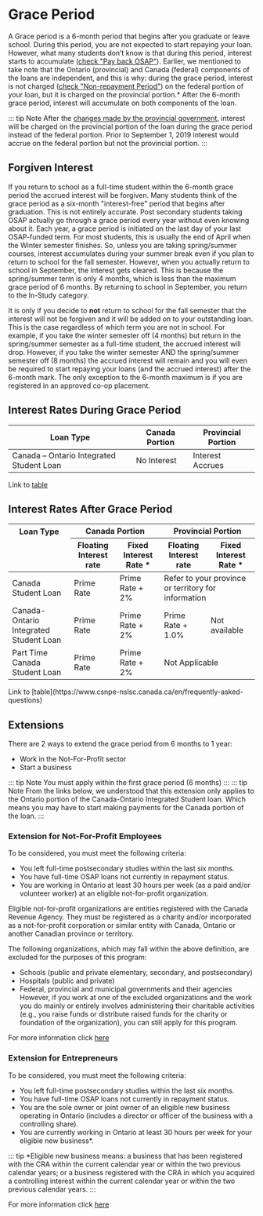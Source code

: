# Grace Period

A Grace period is a 6-month period that begins after you graduate or leave school. During this period, you are not expected to start repaying your loan. However, what many students don’t know is that during this period, interest starts to accumulate ([check "Pay back OSAP"](https://www.ontario.ca/page/pay-back-osap)). Earlier, we mentioned to take note that the Ontario (provincial) and Canada (federal) components of the loans are independent, and this is why: during the grace period, interest is not charged ([check "Non-repayment Period"](https://www.csnpe-nslsc.canada.ca/en/stages-of-a-loan)) on the federal portion of your loan, but it is charged on the provincial portion.* After the 6-month grace period, interest will accumulate on both components of the loan.

::: tip Note
After the [changes made by the provincial government](https://news.ontario.ca/maesd/en/2019/01/affordability-of-postsecondary-education-in-ontario.html), interest will be charged on the provincial portion of the loan during the grace period instead of the federal portion. Prior to September 1, 2019 interest would accrue on the federal portion but not the provincial portion.
:::

## Forgiven Interest
If you return to school as a full-time student within the 6-month grace period the accrued interest will be forgiven. Many students think of the grace period as a six-month "interest-free" period that begins after graduation. This is not entirely accurate. Post secondary students taking OSAP actually go through a grace period every year without even knowing about it. Each year, a grace period is initiated on the last day of your last OSAP-funded term. For most students, this is usually the end of April when the Winter semester finishes. So, unless you are taking spring/summer courses, interest accumulates during your summer break even if you plan to return to school for the fall semester. However, when you actually return to school in September, the interest gets cleared. This is because the spring/summer term is only 4 months, which is less than the maximum grace period of 6 months. By returning to school in September, you return to the In-Study category.

It is only if you decide to **not** return to school for the fall semester that the interest will not be forgiven and it will be added on to your outstanding loan. This is the case regardless of which term you are not in school. For example, if you take the winter semester off (4 months) but return in the spring/summer semester as a full-time student, the accrued interest will drop. However, if you take the winter semester AND the spring/summer semester off (8 months) the accrued interest will remain and you will even be required to start repaying your loans (and the accrued interest) after the 6-month mark. The only exception to the 6-month maximum is if you are registered in an approved co-op placement.

## Interest Rates During Grace Period
| Loan Type   | Canada Portion | Provincial Portion |
| ----------- | -------------- | ------------------ |
| Canada – Ontario Integrated Student Loan | No Interest | Interest Accrues |

Link to [table](https://www.csnpe-nslsc.canada.ca/en/stages-of-a-loan)

## Interest Rates After Grace Period
<table>
	<thead>
		<tr>
			<th id="loanType">Loan Type</th>
			<th colspan="2" id="canadaPortion">Canada Portion</th>
			<th colspan="2" id="provincePortion">Provincial Portion</th>
		</tr>
		<tr>
			<td>&nbsp;</td>
			<th id="floatingInterestCanada">Floating Interest rate</th>
			<th id="fixedInterestCanada">Fixed Interest Rate *</th>
			<th id="floatingInterestProv">Floating Interest rate</th>
			<th id="fixedInterestProv">Fixed Interest Rate *</th>
		</tr>
	</thead>
	<tbody>
		<tr>
			<td headers="loanType">Canada Student Loan</td>
			<td headers="canadaPortion floatingInterestCanada">Prime Rate</td>
			<td headers="canadaPortion fixedInterestCanada">Prime Rate + 2%</td>
			<td colspan="2" headers="provincePortion floatingInterestProv fixedInterestProv">Refer to your province or territory for information</td>
		</tr>
		<tr>
			<td headers="loanType">Canada-Ontario Integrated Student Loan</td>
			<td headers="canadaPortion floatingInterestCanada">Prime Rate</td>
			<td headers="canadaPortion fixedInterestCanada">Prime Rate + 2%</td>
			<td headers="provincePortion floatingInterestProv">Prime Rate + 1.0%</td>
			<td headers="provincePortion fixedInterestProv">Not available</td>
		</tr>
		<tr>
			<td headers="loanType">Part Time Canada Student Loan</td>
			<td headers="canadaPortion floatingInterestCanada">Prime Rate</td>
			<td headers="canadaPortion fixedInterestCanada">Prime Rate + 2%</td>
			<td colspan="2" headers="provincePortion floatingInterestProv fixedInterestProv">Not Applicable</td>
		</tr>
	</tbody>
</table>
Link to [table](https://www.csnpe-nslsc.canada.ca/en/frequently-asked-questions)


## Extensions
There are 2 ways to extend the grace period from 6 months to 1 year:
- Work in the Not-For-Profit sector
- Start a business

::: tip Note
You must apply within the first grace period (6 months)
:::
::: tip Note
From the links below, we understood that this extension only applies to the Ontario portion of the Canada-Ontario Integrated Student loan. Which means you may have to start making payments for the Canada portion of the loan.
:::

### Extension for Not-For-Profit Employees
To be considered, you must meet the following criteria:
- You left full-time postsecondary studies within the last six months.
- You have full-time OSAP loans not currently in repayment status.
- You are working in Ontario at least 30 hours per week (as a paid and/or volunteer worker) at an eligible not-for-profit organization.

Eligible not-for-profit organizations are entities registered with the Canada Revenue Agency. They must be registered as a charity and/or incorporated as a not-for-profit corporation or similar entity with Canada, Ontario or another Canadian province or territory.

The following organizations, which may fall within the above definition, are excluded for the purposes of this program:
- Schools (public and private elementary, secondary, and postsecondary)
- Hospitals (public and private)
- Federal, provincial and municipal governments and their agencies However, if you work at one of the excluded organizations and the work you do mainly or entirely involves administering their charitable activities (e.g., you raise funds or distribute raised funds for the charity or foundation of the organization), you can still apply for this program.

For more information click [here](https://osap.gov.on.ca/OSAPPortal/en/A-ZListofAid/PRDR020905.html#:~:text=If%20yes%2C%20apply%20for%20the,your%20six%2Dmonth%20grace%20period.)

### Extension for Entrepreneurs
To be considered, you must meet the following criteria:
- You left full-time postsecondary studies within the last six months.
- You have full-time OSAP loans not currently in repayment status.
- You are the sole owner or joint owner of an eligible new business operating in Ontario (includes a director or officer of the business with a controlling share).
- You are currently working in Ontario at least 30 hours per week for your eligible new business*.

::: tip *Eligible new business means:
a business that has been registered with the CRA within the current calendar year or within the two previous calendar years; or
a business registered with the CRA in which you acquired a controlling interest within the current calendar year or within the two previous calendar years.
:::

For more information click [here](https://osap.gov.on.ca/OSAPPortal/en/A-ZListofAid/PRDR020903.html#P15_1756)
